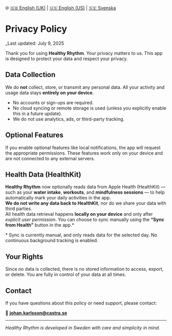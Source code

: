 🌐 [🇬🇧 English (UK)](./index.md) | [🇺🇸 English (US)](./index-us.md) | [🇸🇪 Svenska](./index-sv.md)

# Privacy Policy

_Last updated: July 9, 2025

Thank you for using **Healthy Rhythm**. Your privacy matters to us. This app is designed to protect your data and respect your privacy.

## Data Collection

We do **not** collect, store, or transmit any personal data. All your activity and usage data stays **entirely on your device**.

- No accounts or sign-ups are required.
- No cloud syncing or remote storage is used (unless you explicitly enable this in a future update).
- We do not use analytics, ads, or third-party tracking.

## Optional Features

If you enable optional features like local notifications, the app will request the appropriate permissions. These features work only on your device and are not connected to any external servers.

## Health Data (HealthKit)

**Healthy Rhythm** now optionally reads data from Apple Health (HealthKit) — such as your **water intake**, **workouts**, and **mindfulness sessions** — to help automatically mark your daily activities in the app.  
**We do not write any data back to HealthKit**, nor do we share your data with third parties.  
All health data retrieval happens **locally on your device** and only after *explicit user permission*. You can choose to sync manually using the **“Sync from Health”** button in the app.*

\* Sync is currently manual, and only reads data for the selected day. No continuous background tracking is enabled.

## Your Rights

Since no data is collected, there is no stored information to access, export, or delete. You are fully in control of your data at all times.

## Contact

If you have questions about this policy or need support, please contact:

📧 **johan.karlsson@castra.se**

---

_Healthy Rhythm is developed in Sweden with care and simplicity in mind._
